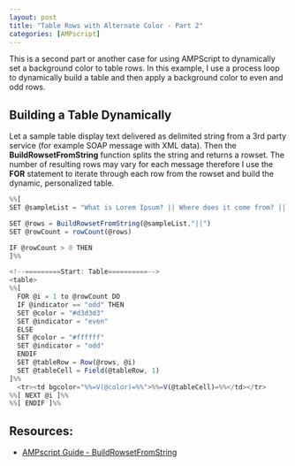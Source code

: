 ```yaml
---
layout: post
title: "Table Rows with Alternate Color - Part 2"
categories: [AMPscript]
---
```


This is a second part or another case for using AMPScript to dynamically set a background color to table rows. In this example, I use a process loop to dynamically build a table and then apply a background color to even and odd rows.

## Building a Table Dynamically
Let a sample table display text delivered as delimited string from a 3rd party service (for example SOAP message with XML data). Then the **BuildRowsetFromString** function splits the string and returns a rowset. The number of resulting rows may vary for each message therefore I use the **FOR** statement to iterate through each row from the rowset and build the dynamic, personalized table.

```javascript
%%[
SET @sampleList = "What is Lorem Ipsum? || Where does it come from? || Why do we use it? || Where can I get some?"

SET @rows = BuildRowsetFromString(@sampleList,"||")
SET @rowCount = rowCount(@rows)

IF @rowCount > 0 THEN
]%%

<!--=========Start: Table==========-->
<table>
%%[
  FOR @i = 1 to @rowCount DO
  IF @indicator == "odd" THEN
  SET @color = "#d3d3d3"
  SET @indicator = "even"
  ELSE
  SET @color = "#ffffff"
  SET @indicator = "odd"
  ENDIF
  SET @tableRow = Row(@rows, @i)
  SET @tableCell = Field(@tableRow, 1)
]%%
  <tr><td bgcolor="%%=V(@color)=%%">%%=V(@tableCell)=%%</td></tr>
%%[ NEXT @i ]%%
%%[ ENDIF ]%%
```

## Resources:

*   [AMPscript Guide - BuildRowsetFromString](https://ampscript.guide/buildrowsetfromstring/)
